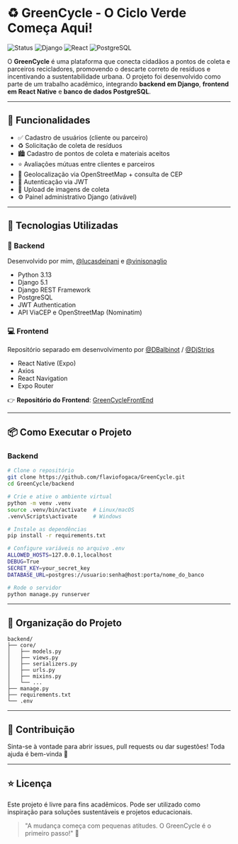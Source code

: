 
# ♻️ GreenCycle - O Ciclo Verde Começa Aqui!

![Status](https://img.shields.io/badge/status-em%20desenvolvimento-yellow)
![Django](https://img.shields.io/badge/backend-Django-brightgreen)
![React](https://img.shields.io/badge/frontend-React-blue)
![PostgreSQL](https://img.shields.io/badge/banco-PostgreSQL-9cf)

O **GreenCycle** é uma plataforma que conecta cidadãos a pontos de coleta e parceiros recicladores, promovendo o descarte correto de resíduos e incentivando a sustentabilidade urbana. O projeto foi desenvolvido como parte de um trabalho acadêmico, integrando **backend em Django**, **frontend em React Native** e **banco de dados PostgreSQL**.

---

## 🚀 Funcionalidades

- ✅ Cadastro de usuários (cliente ou parceiro)
- ♻️ Solicitação de coleta de resíduos
- 🏙️ Cadastro de pontos de coleta e materiais aceitos
- ⭐ Avaliações mútuas entre clientes e parceiros
- 📍 Geolocalização via OpenStreetMap + consulta de CEP
- 🔐 Autenticação via JWT
- 🧾 Upload de imagens de coleta
- ⚙️ Painel administrativo Django (ativável)

---

## 🧪 Tecnologias Utilizadas

### 🔧 Backend

Desenvolvido por mim, [@lucasdeinani](https://github.com/lucasdeinani) e [@vinisonaglio](https://github.com/ViniSonaglio)

- Python 3.13
- Django 5.1
- Django REST Framework
- PostgreSQL
- JWT Authentication
- API ViaCEP e OpenStreetMap (Nominatim)

### 💻 Frontend

Repositório separado em desenvolvimento por [@DBalbinot](https://github.com/DBalbinot) / [@DjStrips](https://github.com/DjStrips)

- React Native (Expo)
- Axios
- React Navigation
- Expo Router

👉 **Repositório do Frontend**: [GreenCycleFrontEnd](https://github.com/lucasdeinani/GreenCycleFrontEnd)

---

## 📦 Como Executar o Projeto

### Backend

```bash
# Clone o repositório
git clone https://github.com/flaviofogaca/GreenCycle.git
cd GreenCycle/backend

# Crie e ative o ambiente virtual
python -m venv .venv
source .venv/bin/activate  # Linux/macOS
.venv\Scripts\activate     # Windows

# Instale as dependências
pip install -r requirements.txt

# Configure variáveis no arquivo .env
ALLOWED_HOSTS=127.0.0.1,localhost
DEBUG=True
SECRET_KEY=your_secret_key
DATABASE_URL=postgres://usuario:senha@host:porta/nome_do_banco

# Rode o servidor
python manage.py runserver
```

---

## 📂 Organização do Projeto

```
backend/
├── core/
│   ├── models.py
│   ├── views.py
│   ├── serializers.py
│   ├── urls.py
│   ├── mixins.py
│   └── ...
├── manage.py
├── requirements.txt
└── .env
```

---

## 🤝 Contribuição

Sinta-se à vontade para abrir issues, pull requests ou dar sugestões! Toda ajuda é bem-vinda 🌱

---

## ⭐ Licença

Este projeto é livre para fins acadêmicos. Pode ser utilizado como inspiração para soluções sustentáveis e projetos educacionais.

> "A mudança começa com pequenas atitudes. O GreenCycle é o primeiro passo!" 💚
